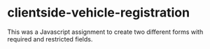 # clientside-vehicle-registration
This was a Javascript assignment to create two different forms with required and restricted fields.
